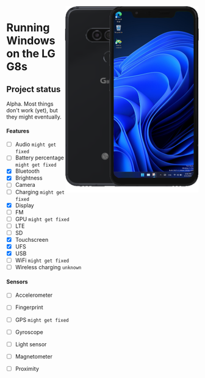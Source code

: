 <img align="right" src="https://github.com/n00b69/woa-betalm/blob/main/betalm.png" width="350" alt="Windows 11 running on betalm">

# Running Windows on the LG G8s

## Project status
Alpha. Most things don't work (yet), but they might eventually.

#### Features
- [ ] Audio ```might get fixed```
- [ ] Battery percentage ```might get fixed```
- [x] Bluetooth
- [x] Brightness
- [ ] Camera
- [ ] Charging ```might get fixed```
- [x] Display
- [ ] FM
- [ ] GPU ```might get fixed```
- [ ] LTE 
- [ ] SD
- [x] Touchscreen
- [x] UFS
- [x] USB
- [ ] WiFi ```might get fixed```
- [ ] Wireless charging ```unknown```

#### Sensors
- [ ] Accelerometer
- [ ] Fingerprint
- [ ] GPS ```might get fixed```
- [ ] Gyroscope
- [ ] Light sensor
- [ ] Magnetometer
- [ ] Proximity





















